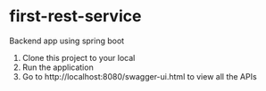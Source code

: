 # first-rest-service
Backend app using spring boot 

1) Clone this project to your local
2) Run the application
3) Go to http://localhost:8080/swagger-ui.html to view all the APIs

